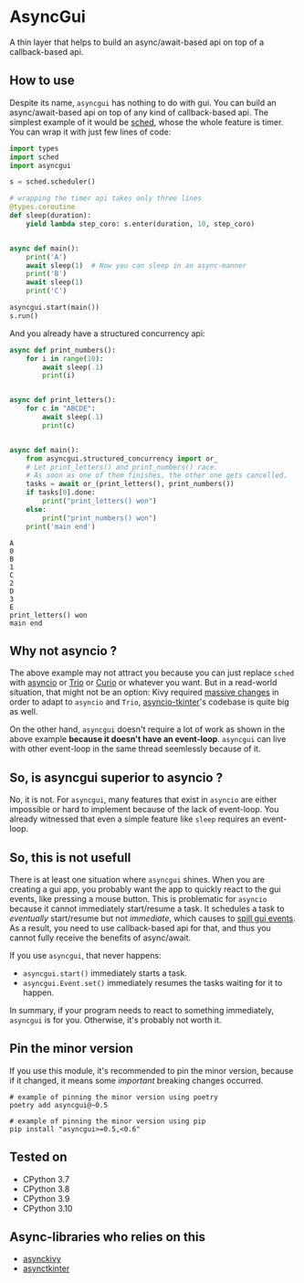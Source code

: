 # AsyncGui

A thin layer that helps to build an async/await-based api on top of a callback-based api.

## How to use

Despite its name, `asyncgui` has nothing to do with gui.
You can build an async/await-based api on top of any kind of callback-based api.
The simplest example of it would be [sched](https://docs.python.org/3/library/sched.html),
whose the whole feature is timer.
You can wrap it with just few lines of code:

```python
import types
import sched
import asyncgui

s = sched.scheduler()

# wrapping the timer api takes only three lines
@types.coroutine
def sleep(duration):
    yield lambda step_coro: s.enter(duration, 10, step_coro)


async def main():
    print('A')
    await sleep(1)  # Now you can sleep in an async-manner
    print('B')
    await sleep(1)
    print('C')

asyncgui.start(main())
s.run()
```

And you already have a structured concurrency api:

```python
async def print_numbers():
    for i in range(10):
        await sleep(.1)
        print(i)


async def print_letters():
    for c in "ABCDE":
        await sleep(.1)
        print(c)


async def main():
    from asyncgui.structured_concurrency import or_
    # Let print_letters() and print_numbers() race.
    # As soon as one of them finishes, the other one gets cancelled.
    tasks = await or_(print_letters(), print_numbers())
    if tasks[0].done:
        print("print_letters() won")
    else:
        print("print_numbers() won")
    print('main end')
```

```
A
0
B
1
C
2
D
3
E
print_letters() won
main end
```

## Why not asyncio ?

The above example may not attract you because you can just replace `sched` with [asyncio](https://docs.python.org/3/library/asyncio.html) or [Trio](https://trio.readthedocs.io/en/stable/) or [Curio](https://github.com/dabeaz/curio) or whatever you want.
But in a read-world situation, that might not be an option:
Kivy required [massive changes](https://github.com/kivy/kivy/pull/6368) in order to adapt to `asyncio` and `Trio`,
[asyncio-tkinter](https://github.com/fluentpython/asyncio-tkinter)'s codebase is quite big as well.

On the other hand, `asyncgui` doesn't require a lot of work as shown in the above example **because it doesn't have an event-loop**.
`asyncgui` can live with other event-loop in the same thread seemlessly because of it.

## So, is asyncgui superior to asyncio ?

No, it is not.
For `asyncgui`, many features that exist in `asyncio` are either impossible or hard to implement because of the lack of event-loop.
You already witnessed that even a simple feature like `sleep` requires an event-loop.

## So, this is not usefull

There is at least one situation where `asyncgui` shines.
When you are creating a gui app, you probably want the app to quickly react to the gui events, like pressing a mouse button.
This is problematic for `asyncio` because it cannot immediately start/resume a task.
It schedules a task to *eventually* start/resume but not *immediate*,
which causes to [spill gui events](https://github.com/gottadiveintopython/asynckivy/blob/main/examples/misc/why_asyncio_is_not_suitable_for_handling_touch_events.py).
As a result, you need to use callback-based api for that, and thus you cannot fully receive the benefits of async/await.

If you use `asyncgui`, that never happens:

- `asyncgui.start()` immediately starts a task.
- `asyncgui.Event.set()` immediately resumes the tasks waiting for it to happen.

In summary, if your program needs to react to something immediately, `asyncgui` is for you.
Otherwise, it's probably not worth it.

## Pin the minor version

If you use this module, it's recommended to pin the minor version, because if it changed, it means some *important* breaking changes occurred.

```
# example of pinning the minor version using poetry
poetry add asyncgui@~0.5

# example of pinning the minor version using pip
pip install "asyncgui>=0.5,<0.6"
```

## Tested on

- CPython 3.7
- CPython 3.8
- CPython 3.9
- CPython 3.10

## Async-libraries who relies on this

- [asynckivy](https://github.com/gottadiveintopython/asynckivy)
- [asynctkinter](https://github.com/gottadiveintopython/asynctkinter)
